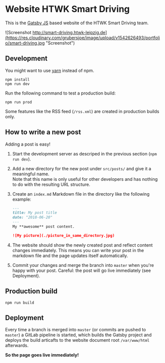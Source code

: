 # Website HTWK Smart Driving

This is the [Gatsby JS](https://www.gatsbyjs.org/) based website of the HTWK Smart Driving team.

![Screenshot http://smart-driving.htwk-leipzig.de](https://res.cloudinary.com/grubersjoe/image/upload/v1542626493/portfolio/smart-driving.jpg "Screenshot")

## Development

You might want to use [yarn](https://yarnpkg.com/lang/en/) instead of npm.

```
npm install
npm run dev
```

Run the following command to test a production build:

```
npm run prod
```

Some features like the RSS feed (`/rss.xml`) are created in production builds only.


## How to write a new post

Adding a post is easy!

1. Start the development server as descriped in the previous section (`npm run dev`).
1. Add a new directory for the new post under `src/posts/` and give it a meaningful name.<br>
    Note that this name is only useful for other developers and has nothing to do with the resulting URL structure.
1. Create an `index.md` Markdown file in the directory like the following example:

    ```md
    ---
    title: My post title
    date: "2018-06-20"
    ---
    My **awesome** post content.

    ![My picture](./picture_in_same_directory.jpg)
    ```

1. The website should show the newly created post and reflect content changes immediately. This means you can write your post in the markdown file and the page updates itself automatically.
1. Commit your changes and merge the branch into `master` when you're happy with your post. Careful: the post will go live immediately (see Deployment).

## Production build

```
npm run build
```

## Deployment

Every time a branch is merged into `master` (or commits are pushed to `master`) a GitLab pipeline is started, which builds the Gatsby project and deploys the build articafts to the website document root `/var/www/html` afterwards.

**So the page goes live immediately!**
